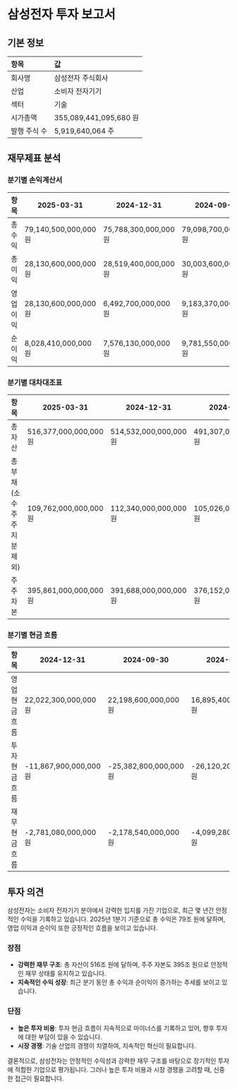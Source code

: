 # 삼성전자 투자 보고서

## 기본 정보
| 항목                | 값                          |
|:------------------|:----------------------------|
| 회사명            | 삼성전자 주식회사           |
| 산업              | 소비자 전자기기            |
| 섹터              | 기술                        |
| 시가총액          | 355,089,441,095,680 원      |
| 발행 주식 수      | 5,919,640,064 주            |

## 재무제표 분석

### 분기별 손익계산서
| 항목              | 2025-03-31       | 2024-12-31       | 2024-09-30       | 2024-06-30       | 2024-03-31       | 2023-12-31       | 2023-09-30       |
|:-----------------|------------------|------------------|------------------|------------------|------------------|------------------|------------------|
| 총 수익          | 79,140,500,000,000 원 | 75,788,300,000,000 원 | 79,098,700,000,000 원 | 74,068,300,000,000 원 | 71,915,600,000,000 원 | -                | -                |
| 총 이익          | 28,130,600,000,000 원 | 28,519,400,000,000 원 | 30,003,600,000,000 원 | 29,756,300,000,000 원 | 26,029,300,000,000 원 | -                | -                |
| 영업 이익        | 28,130,600,000,000 원 | 6,492,700,000,000 원  | 9,183,370,000,000 원 | 10,443,900,000,000 원 | 6,606,010,000,000 원 | -                | -                |
| 순이익           | 8,028,410,000,000 원  | 7,576,130,000,000 원  | 9,781,550,000,000 원 | 9,642,650,000,000 원 | 6,621,030,000,000 원 | -                | -                |

### 분기별 대차대조표
| 항목                                   | 2025-03-31       | 2024-12-31       | 2024-09-30       | 2024-06-30       | 2024-03-31       | 2023-12-31       | 2023-09-30       |
|:--------------------------------------|------------------|------------------|------------------|------------------|------------------|------------------|------------------|
| 총 자산                               | 516,377,000,000,000 원 | 514,532,000,000,000 원 | 491,307,000,000,000 원 | 485,758,000,000,000 원 | 470,900,000,000,000 원 | -                | -                |
| 총 부채 (소수주주 지분 제외)         | 109,762,000,000,000 원 | 112,340,000,000,000 원 | 105,026,000,000,000 원 | 102,231,000,000,000 원 | 98,983,700,000,000 원 | -                | -                |
| 주주 자본                              | 395,861,000,000,000 원 | 391,688,000,000,000 원 | 376,152,000,000,000 원 | 373,670,000,000,000 원 | 362,315,000,000,000 원 | -                | -                |

### 분기별 현금 흐름
| 항목                     | 2024-12-31       | 2024-09-30       | 2024-06-30       | 2024-03-31       | 2023-12-31       | 2023-09-30       |
|:------------------------|------------------|------------------|------------------|------------------|------------------|------------------|
| 영업 현금 흐름         | 22,022,300,000,000 원 | 22,198,600,000,000 원 | 16,895,400,000,000 원 | 11,866,300,000,000 원 | 19,945,200,000,000 원 | -                |
| 투자 현금 흐름         | -11,867,900,000,000 원 | -25,382,800,000,000 원 | -26,120,200,000,000 원 | -22,010,800,000,000 원 | -24,522,100,000,000 원 | -                |
| 재무 현금 흐름         | -2,781,080,000,000 원 | -2,178,540,000,000 원 | -4,099,280,000,000 원 | 1,261,660,000,000 원 | 125,378,000,000 원 | -                |

## 투자 의견

삼성전자는 소비자 전자기기 분야에서 강력한 입지를 가진 기업으로, 최근 몇 년간 안정적인 수익을 기록하고 있습니다. 2025년 1분기 기준으로 총 수익은 79조 원에 달하며, 영업 이익과 순이익 또한 긍정적인 흐름을 보이고 있습니다. 

### 장점
- **강력한 재무 구조**: 총 자산이 516조 원에 달하며, 주주 자본도 395조 원으로 안정적인 재무 상태를 유지하고 있습니다.
- **지속적인 수익 성장**: 최근 분기 동안 총 수익과 순이익이 증가하는 추세를 보이고 있습니다.

### 단점
- **높은 투자 비용**: 투자 현금 흐름이 지속적으로 마이너스를 기록하고 있어, 향후 투자에 대한 부담이 있을 수 있습니다.
- **시장 경쟁**: 기술 산업의 경쟁이 치열하여, 지속적인 혁신이 필요합니다.

결론적으로, 삼성전자는 안정적인 수익성과 강력한 재무 구조를 바탕으로 장기적인 투자에 적합한 기업으로 평가됩니다. 그러나 높은 투자 비용과 시장 경쟁을 고려할 때, 신중한 접근이 필요합니다.